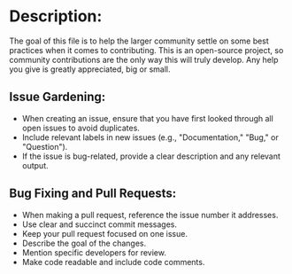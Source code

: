# Description:
The goal of this file is to help the larger community settle on some best practices when it comes to contributing. This is an open-source project, so community contributions are the only way this will truly develop. Any help you give is greatly appreciated, big or small.

## Issue Gardening:
- When creating an issue, ensure that you have first looked through all open issues to avoid duplicates.
- Include relevant labels in new issues (e.g., "Documentation," "Bug," or "Question").
- If the issue is bug-related, provide a clear description and any relevant output.

## Bug Fixing and Pull Requests:
- When making a pull request, reference the issue number it addresses.
- Use clear and succinct commit messages.
- Keep your pull request focused on one issue.
- Describe the goal of the changes.
- Mention specific developers for review.
- Make code readable and include code comments.
